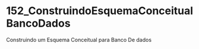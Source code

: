 # 152_ConstruindoEsquemaConceitualBancoDados
 Construindo um Esquema Conceitual para Banco De dados
